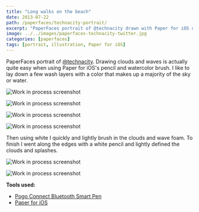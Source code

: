 ```yaml
---
title: "Long walks on the beach"
date: 2013-07-22
path: /paperfaces/technacity-portrait/
excerpt: "PaperFaces portrait of @technacity drawn with Paper for iOS on an iPad."
image: ../../images/paperfaces-technacity-twitter.jpg
categories: [paperfaces]
tags: [portrait, illustration, Paper for iOS]
---
```


PaperFaces portrait of [@technacity](https://twitter.com/technacity). Drawing clouds and waves is actually quite easy when using Paper for iOS's pencil and watercolor brush. I like to lay down a few wash layers with a color that makes up a majority of the sky or water. 

![Work in process screenshot](../../images/paperfaces-technacity-process-1-lg.jpg)

![Work in process screenshot](../../images/paperfaces-technacity-process-2-lg.jpg)

![Work in process screenshot](../../images/paperfaces-technacity-process-3-lg.jpg)

![Work in process screenshot](../../images/paperfaces-technacity-process-4-lg.jpg)

Then using white I quickly and lightly brush in the clouds and wave foam. To finish I went along the edges with a white pencil and lightly defined the clouds and splashes.

![Work in process screenshot](../../images/paperfaces-technacity-process-5-lg.jpg)

![Work in process screenshot](../../images/paperfaces-technacity-process-6-lg.jpg)

**Tools used:**

- [Pogo Connect Bluetooth Smart Pen](https://www.amazon.com/gp/product/B009K448L4/ref=as_li_ss_tl?ie=UTF8&camp=1789&creative=390957&creativeASIN=B009K448L4&linkCode=as2&tag=mademist-20)
- [Paper for iOS](https://paper.bywetransfer.com/)
